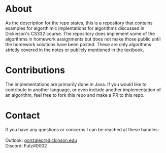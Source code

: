 # About
As the description for the repo states, this is a repository that contains examples for algorthimic implentations for algorithms discussed in Dickinson's CS332 course. The repository does implement some of the algorithms in homework assignments but does not make those public until the homework solutions have been posted. These are only algorithms strictly covered in the notes or publicly mentioned in the textbook. 

# Contributions
The implementations are primarily done in Java. If you would like to contribute in another language, or even include another implementation of an algorithm, feel free to fork this repo and make a PR to this repo. 

# Contact
If you have any questions or concerns I can be reached at these handles:  
<br>Outlook: gonzalec@dickinson.edu
<br>Discord: Futz#0002
